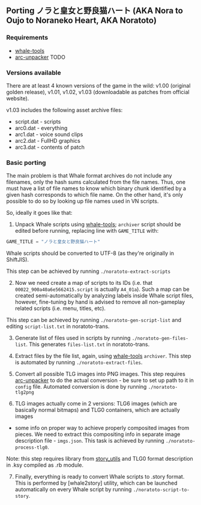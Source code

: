## Porting ノラと皇女と野良猫ハート (AKA Nora to Oujo to Noraneko Heart, AKA Noratoto)

### Requirements

* [whale-tools]
* [arc-unpacker]
TODO

### Versions available

There are at least 4 known versions of the game in the wild: v1.00
(original golden release), v1.01, v1.02, v1.03 (downloadable as patches
from official website).

v1.03 includes the following asset archive files:

* script.dat - scripts
* arc0.dat - everything
* arc1.dat - voice sound clips
* arc2.dat - FullHD graphics
* arc3.dat - contents of patch

### Basic porting

The main problem is that Whale format archives do not include any
filenames, only the hash sums calculated from the file names. Thus, one
must have a list of file names to know which binary chunk identified by a
given hash corresponds to which file name. On the other hand, it's only
possible to do so by looking up file names used in VN scripts.

So, ideally it goes like that:

1. Unpack Whale scripts using [whale-tools]; `archiver` script should be
edited before running, replacing line with `GAME_TITLE` with:

```python
GAME_TITLE = "ノラと皇女と野良猫ハート"
```

Whale scripts should be converted to UTF-8 (as they're originally in
ShiftJIS).

This step can be achieved by running `./noratoto-extract-scripts`

2. Now we need create a map of scripts to its IDs (i.e. that
`00022_900a40a6e5662415.script` is actually `A4_01a`). Such a map can be
created semi-automatically by analyzing labels inside Whale script files,
however, fine-tuning by hand is advised to remove all non-gameplay
related scripts (i.e. menu, titles, etc).

This step can be achieved by running `./noratoto-gen-script-list` and
editing `script-list.txt` in noratoto-trans.

3. Generate list of files used in scripts by running
`./noratoto-gen-files-list`. This generates `files-list.txt` in
noratoto-trans.

4. Extract files by the file list, again, using [whale-tools] `archiver`.
This step is automated by running `./noratoto-extract-files`.

5. Convert all possible TLG images into PNG images. This step requires
[arc-unpacker] to do the actual conversion - be sure to set up path to it
in `config` file. Automated conversion is done by running `./noratoto-tlg2png`

6. TLG images actually come in 2 versions: TLG6 images (which are
basically normal bitmaps) and TLG0 containers, which are actually images
+ some info on proper way to achieve properly composited images from
pieces. We need to extract this compositing info in separate image
description file - `imgs.json`. This task is achieved by running
`./noratoto-process-tlg0`.

Note: this step requires library from [story_utils] and TLG0 format
description in .ksy compiled as .rb module.

7. Finally, everything is ready to convert Whale scripts to .story
format. This is performed by [whale2story] utility, which can be launched
automatically on every Whale script by running `./noratoto-script-to-story`.

[whale-tools]: https://github.com/vn-tools/whale-tools
[arc-unpacker]: https://github.com/vn-tools/arc_unpacker
[story_utils]: https://github.com/mnakamura1337/story_utils
